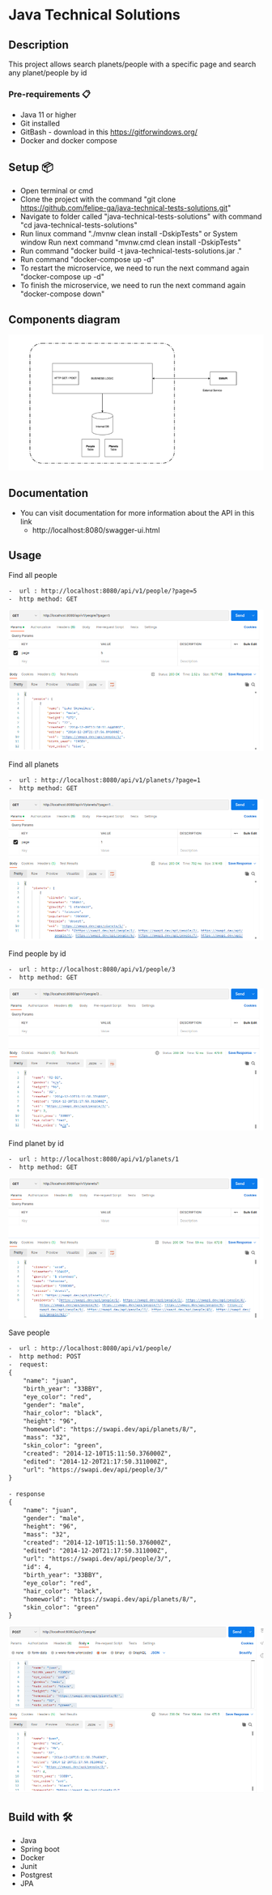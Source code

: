# Java Technical Solutions

## Description
This project allows search planets/people with a specific page and search any planet/people by id

### Pre-requirements 📋
- Java 11 or higher
- Git installed
- GitBash - download in this https://gitforwindows.org/
- Docker and docker compose


## Setup 📦
- Open terminal or cmd
- Clone the project with the command "git clone https://github.com/felipe-ga/java-technical-tests-solutions.git"
- Navigate to folder called "java-technical-tests-solutions" with command "cd java-technical-tests-solutions"
- Run linux command  "./mvnw clean install -DskipTests" or System window Run next command  "mvnw.cmd clean install -DskipTests"
- Run command "docker build -t java-technical-tests-solutions.jar ."
- Run command "docker-compose up -d"
- To restart the microservice, we need to run the next command again "docker-compose up -d"
- To finish the microservice, we need to run the next command again "docker-compose down"


## Components diagram
![diagram](img/diagram.png)

## Documentation
- You can visit documentation for more information about the API in this link
    - http://localhost:8080/swagger-ui.html


## Usage

Find all people

    -  url : http://localhost:8080/api/v1/people/?page=5
    -  http method: GET

![getAllPeople](img/getAllPeople.png)


Find all planets

    -  url : http://localhost:8080/api/v1/planets/?page=1
    -  http method: GET

![getAllPlanets](img/getAllPlanets.png)


Find people by id

    -  url : http://localhost:8080/api/v1/people/3
    -  http method: GET

![getPeopleById](img/getPeopleById.png)


Find planet by id

    -  url : http://localhost:8080/api/v1/planets/1
    -  http method: GET

![getPlanetById](img/getPlanetById.png)


Save people

    -  url : http://localhost:8080/api/v1/people/
    -  http method: POST
    -  request:
    {
        "name": "juan",
        "birth_year": "33BBY",
        "eye_color": "red",
        "gender": "male",
        "hair_color": "black",
        "height": "96", 
        "homeworld": "https://swapi.dev/api/planets/8/",
        "mass": "32", 
        "skin_color": "green", 
        "created": "2014-12-10T15:11:50.376000Z", 
        "edited": "2014-12-20T21:17:50.311000Z", 
        "url": "https://swapi.dev/api/people/3/"
    }

    - response
    {
        "name": "juan",
        "gender": "male",
        "height": "96",
        "mass": "32",
        "created": "2014-12-10T15:11:50.376000Z",
        "edited": "2014-12-20T21:17:50.311000Z",
        "url": "https://swapi.dev/api/people/3/",
        "id": 4,
        "birth_year": "33BBY",
        "eye_color": "red",
        "hair_color": "black",
        "homeworld": "https://swapi.dev/api/planets/8/",
        "skin_color": "green"
    }

![savePeople](img/savePeople.png)


## Build with 🛠️
- Java
- Spring boot
- Docker
- Junit
- Postgrest
- JPA